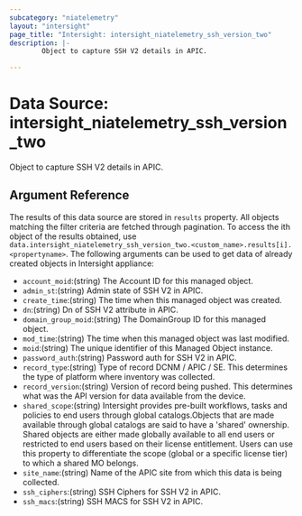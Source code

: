 ```yaml
---
subcategory: "niatelemetry"
layout: "intersight"
page_title: "Intersight: intersight_niatelemetry_ssh_version_two"
description: |-
        Object to capture SSH V2 details in APIC.

---
```


# Data Source: intersight_niatelemetry_ssh_version_two
Object to capture SSH V2 details in APIC.
## Argument Reference
The results of this data source are stored in `results` property.
All objects matching the filter criteria are fetched through pagination.
To access the ith object of the results obtained, use `data.intersight_niatelemetry_ssh_version_two.<custom_name>.results[i].<propertyname>`.
The following arguments can be used to get data of already created objects in Intersight appliance:
* `account_moid`:(string) The Account ID for this managed object. 
* `admin_st`:(string) Admin state of SSH V2 in APIC. 
* `create_time`:(string) The time when this managed object was created. 
* `dn`:(string) Dn of SSH V2 attribute in APIC. 
* `domain_group_moid`:(string) The DomainGroup ID for this managed object. 
* `mod_time`:(string) The time when this managed object was last modified. 
* `moid`:(string) The unique identifier of this Managed Object instance. 
* `password_auth`:(string) Password auth for SSH V2 in APIC. 
* `record_type`:(string) Type of record DCNM / APIC / SE. This determines the type of platform where inventory was collected. 
* `record_version`:(string) Version of record being pushed. This determines what was the API version for data available from the device. 
* `shared_scope`:(string) Intersight provides pre-built workflows, tasks and policies to end users through global catalogs.Objects that are made available through global catalogs are said to have a 'shared' ownership. Shared objects are either made globally available to all end users or restricted to end users based on their license entitlement. Users can use this property to differentiate the scope (global or a specific license tier) to which a shared MO belongs. 
* `site_name`:(string) Name of the APIC site from which this data is being collected. 
* `ssh_ciphers`:(string) SSH Ciphers for SSH V2 in APIC. 
* `ssh_macs`:(string) SSH MACS for SSH V2 in APIC. 
 
